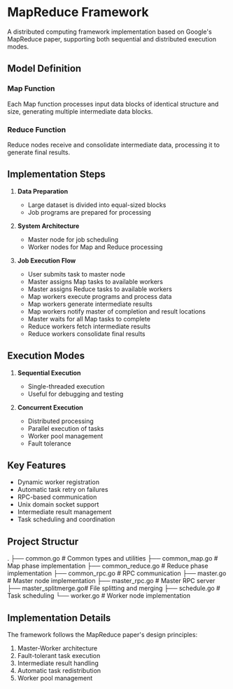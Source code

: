 # MapReduce Framework

A distributed computing framework implementation based on Google's MapReduce paper, supporting both sequential and distributed execution modes.

## Model Definition

### Map Function
Each Map function processes input data blocks of identical structure and size, generating multiple intermediate data blocks.

### Reduce Function
Reduce nodes receive and consolidate intermediate data, processing it to generate final results.

## Implementation Steps

1. **Data Preparation**
   - Large dataset is divided into equal-sized blocks
   - Job programs are prepared for processing

2. **System Architecture**
   - Master node for job scheduling
   - Worker nodes for Map and Reduce processing

3. **Job Execution Flow**
   - User submits task to master node
   - Master assigns Map tasks to available workers
   - Master assigns Reduce tasks to available workers
   - Map workers execute programs and process data
   - Map workers generate intermediate results
   - Map workers notify master of completion and result locations
   - Master waits for all Map tasks to complete
   - Reduce workers fetch intermediate results
   - Reduce workers consolidate final results

## Execution Modes

1. **Sequential Execution**
   - Single-threaded execution
   - Useful for debugging and testing

2. **Concurrent Execution**
   - Distributed processing
   - Parallel execution of tasks
   - Worker pool management
   - Fault tolerance

## Key Features

- Dynamic worker registration
- Automatic task retry on failures
- RPC-based communication
- Unix domain socket support
- Intermediate result management
- Task scheduling and coordination

## Project Structur
.
├── common.go # Common types and utilities
├── common_map.go # Map phase implementation
├── common_reduce.go # Reduce phase implementation
├── common_rpc.go # RPC communication
├── master.go # Master node implementation
├── master_rpc.go # Master RPC server
├── master_splitmerge.go# File splitting and merging
├── schedule.go # Task scheduling
└── worker.go # Worker node implementation

## Implementation Details

The framework follows the MapReduce paper's design principles:
1. Master-Worker architecture
2. Fault-tolerant task execution
3. Intermediate result handling
4. Automatic task redistribution
5. Worker pool management